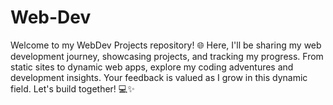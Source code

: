 # Web-Dev
Welcome to my WebDev Projects repository! 🌐 Here, I'll be sharing my web development journey, showcasing projects, and tracking my progress. From static sites to dynamic web apps, explore my coding adventures and development insights. Your feedback is valued as I grow in this dynamic field. Let's build together! 💻✨
